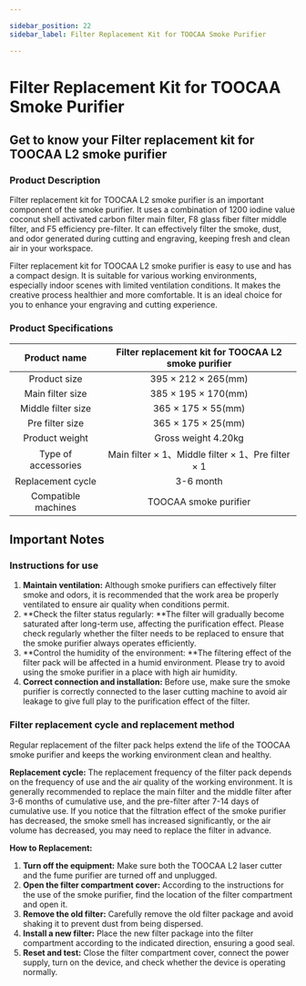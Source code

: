 ```yaml
---

sidebar_position: 22
sidebar_label: Filter Replacement Kit for TOOCAA Smoke Purifier

---
```

# Filter Replacement Kit for TOOCAA Smoke Purifier
## Get to know your Filter replacement kit for TOOCAA L2 smoke purifier
### Product Description
Filter replacement kit for TOOCAA L2 smoke purifier is an important component of the smoke purifier. It uses a combination of 1200 iodine value coconut shell activated carbon filter main filter, F8 glass fiber filter middle filter, and F5 efficiency pre-filter. It can effectively filter the smoke, dust, and odor generated during cutting and engraving, keeping fresh and clean air in your workspace.

Filter replacement kit for TOOCAA L2 smoke purifier is easy to use and has a compact design. It is suitable for various working environments, especially indoor scenes with limited ventilation conditions. It makes the creative process healthier and more comfortable. It is an ideal choice for you to enhance your engraving and cutting experience.

### Product Specifications
| Product name | Filter replacement kit for TOOCAA L2 smoke purifier |
| :---: | :---: |
| Product size | 395 × 212 × 265(mm) |
| Main filter size | 385 × 195 × 170(mm) |
| Middle filter size | 365 × 175 × 55(mm) |
| Pre filter size | 365 × 175 × 25(mm) |
| Product weight | Gross weight 4.20kg |
| Type of accessories | Main filter × 1、Middle filter × 1、Pre filter × 1 |
| Replacement cycle |  3-6 month |
| Compatible machines | TOOCAA smoke purifier |


## Important Notes  
### Instructions for use
1. **Maintain ventilation:** Although smoke purifiers can effectively filter smoke and odors, it is recommended that the work area be properly ventilated to ensure air quality when conditions permit.
2. **Check the filter status regularly: **The filter will gradually become saturated after long-term use, affecting the purification effect. Please check regularly whether the filter needs to be replaced to ensure that the smoke purifier always operates efficiently.
3. **Control the humidity of the environment: **The filtering effect of the filter pack will be affected in a humid environment. Please try to avoid using the smoke purifier in a place with high air humidity.
4. **Correct connection and installation:** Before use, make sure the smoke purifier is correctly connected to the laser cutting machine to avoid air leakage to give full play to the purification effect of the filter.

### Filter replacement cycle and replacement method
Regular replacement of the filter pack helps extend the life of the TOOCAA smoke purifier and keeps the working environment clean and healthy.

**Replacement cycle:** The replacement frequency of the filter pack depends on the frequency of use and the air quality of the working environment. It is generally recommended to replace the main filter and the middle filter after 3-6 months of cumulative use, and the pre-filter after 7-14 days of cumulative use. If you notice that the filtration effect of the smoke purifier has decreased, the smoke smell has increased significantly, or the air volume has decreased, you may need to replace the filter in advance.



**How to Replacement:**

1. **Turn off the equipment:** Make sure both the TOOCAA L2 laser cutter and the fume purifier are turned off and unplugged.
2. **Open the filter compartment cover:** According to the instructions for the use of the smoke purifier, find the location of the filter compartment and open it.
3. **Remove the old filter:** Carefully remove the old filter package and avoid shaking it to prevent dust from being dispersed.
4. **Install a new filter:** Place the new filter package into the filter compartment according to the indicated direction, ensuring a good seal.
5. **Reset and test:** Close the filter compartment cover, connect the power supply, turn on the device, and check whether the device is operating normally.
